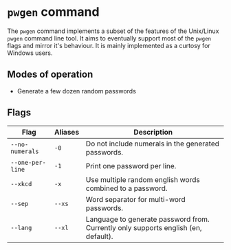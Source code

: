 # `pwgen` command

The `pwgen` command implements a subset of the features of the Unix/Linux
`pwgen` command line tool. It aims to eventually support most of the `pwgen`
flags and mirror it's behaviour. It is mainly implemented as a curtosy for
Windows users.

## Modes of operation

* Generate a few dozen random passwords

## Flags

Flag | Aliases | Description
---- | ------- | -----------
`--no-numerals` | `-0` | Do not include numerals in the generated passwords.
`--one-per-line` | `-1` | Print one password per line.
`--xkcd` | `-x` | Use multiple random english words combined to a password.
`--sep` | `--xs` | Word separator for multi-word passwords.
`--lang` | `--xl` | Language to generate password from. Currently only supports english (en, default).
